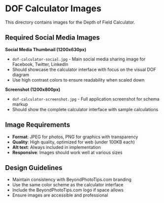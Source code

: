 # DOF Calculator Images

This directory contains images for the Depth of Field Calculator.

## Required Social Media Images

**Social Media Thumbnail (1200x630px)**
- `dof-calculator-social.jpg` - Main social media sharing image for Facebook, Twitter, LinkedIn
- Should showcase the calculator interface with focus on the visual DOF diagram
- Use high contrast colors to ensure readability when scaled down

**Screenshot (1200x800px)**  
- `dof-calculator-screenshot.jpg` - Full application screenshot for schema markup
- Should show the complete calculator interface with sample calculations

## Image Requirements

- **Format**: JPEG for photos, PNG for graphics with transparency
- **Quality**: High quality, optimized for web (under 100KB each)
- **Alt text**: Always included in implementation
- **Responsive**: Images should work well at various sizes

## Design Guidelines

- Maintain consistency with BeyondPhotoTips.com branding
- Use the same color scheme as the calculator interface
- Include the BeyondPhotoTips.com logo if space allows
- Ensure images are accessible and professional